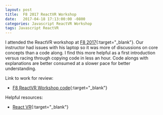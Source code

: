 ```yaml
---
layout: post
title:  F8 2017 ReactVR Workshop
date:   2017-04-18 17:13:00:00 -0800
categories: Javascript ReactVR Workshop
tags: Javascript ReactVR
---
```


I attended the ReactVR workshop at [F8 2017](https://www.fbf8.com/){:target="_blank"}. Our instructor had issues with his laptop so it was more of discussions on core concepts than a code along. I find this more helpful as a first introduction versus racing through copying code in less an hour. Code alongs with explanations are better consumed at a slower pace for better understanding.

Link to work for review:
* [F8 ReactVR Workshop code](https://github.com/yenly/f8_reactvr_workshop){:target="_blank"}

Helpful resources:
* [React VR](https://facebook.github.io/react-vr){:target="_blank"}
